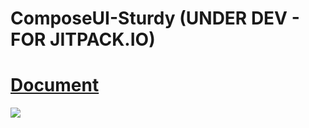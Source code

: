 # ComposeUI-Sturdy (UNDER DEV - FOR JITPACK.IO)

# [Document](https://javadoc.jitpack.io/com/github/OmAr-Kader/ComposeUI-Sturdy/1.0.0/javadoc/)

[![](https://jitpack.io/v/OmAr-Kader/ComposeUI-Sturdy.svg)](https://jitpack.io/#OmAr-Kader/ComposeUI-Sturdy)
